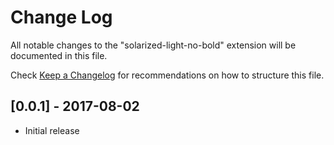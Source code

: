 # Change Log
All notable changes to the "solarized-light-no-bold" extension will be documented in this file.

Check [Keep a Changelog](http://keepachangelog.com/) for recommendations on how to structure this file.

## [0.0.1] - 2017-08-02
- Initial release
